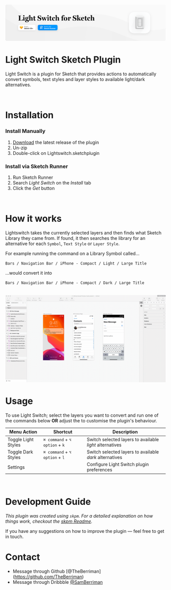 ![Light Switch Hero Banner](./docs/lightswitch-hero-banner.png "Light Switch Hero Banner")


# Light Switch Sketch Plugin
Light Switch is a plugin for Sketch that provides actions to automatically convert symbols, text styles and layer styles to available light/dark alternatives.

&nbsp;
# Installation

### Install Manually
1. [Download](../../releases/latest/download/Lightswitch.sketchplugin.zip) the latest release of the plugin
2. Un-zip
3. Double-click on Lightswitch.sketchplugin

### Install via Sketch Runner
1. Run Sketch Runner
2. Search _Light Switch_ on the _Install_ tab
3. Click the _Get_ button

&nbsp;
# How it works

Lightswitch takes the currently selected layers and then finds what Sketch Library they came from. If found, it then searches the library for an alternative for each `Symbol`, `Text Style` or `Layer Style`.

For example running the command on a Library Symbol called...<br />
```
Bars / Navigation Bar / iPhone - Compact / Light / Large Title
```

...would convert it into<br />
```
Bars / Navigation Bar / iPhone - Compact / Dark / Large Title
```

&nbsp;
![Screen recording of Light Switch usage](./docs/lightswitch-screen-demo.gif "Light Switch usage GIF")

# Usage

To use Light Switch; select the layers you want to convert and run one of the commands below **OR** adjust the to customise the plugin's behaviour.   

| Menu Action                   | Shortcut                          | Description                                             |
| ------------------------------| ----------------------------------| --------------------------------------------------------|
| Toggle Light Styles           | `⌘ command` + `⌥ option` + `k`    | Switch selected layers to available *light* alternatives|
| Toggle Dark Styles            | `⌘ command` + `⌥ option` + `l`    | Switch selected layers to available *dark* alternatives |
| Settings                      |                                   | Configure Light Switch plugin preferences               |

&nbsp;
# Development Guide

_This plugin was created using `skpm`. For a detailed explanation on how things work, checkout the [skpm Readme](https://github.com/skpm/skpm/blob/master/README.md)._

If you have any suggestions on how to improve the plugin — feel free to get in touch.


# Contact

* Message through Github [@TheBerriman] (https://github.com/TheBerriman)
* Message through Dribbble [@SamBerriman](https://dribbble.com/samberriman)
